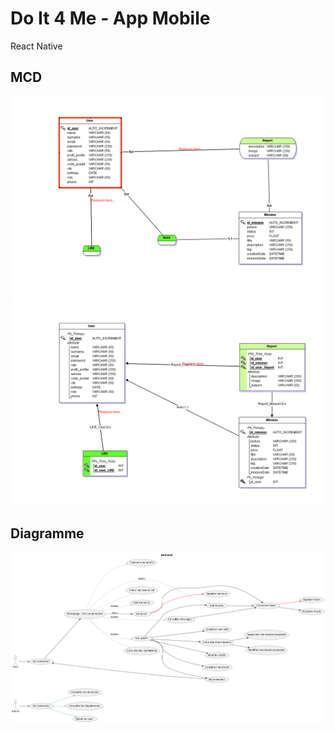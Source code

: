 # Do It 4 Me - App Mobile 
React Native 

## MCD 
![mcd1](./assets/MCD1.png)
![mcd2](./assets/MCD2.png)
## Diagramme 
![diagramme](./assets/diagrammeRN.png)